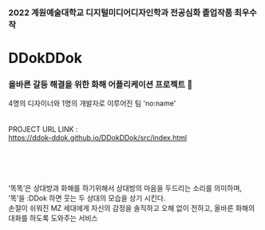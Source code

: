 ### 2022 계원예술대학교 디지털미디어디자인학과 전공심화 졸업작품 최우수작
# DDokDDok
### 올바른 갈등 해결을 위한 화해 어플리케이션 프로젝트 💜

4명의 디자이너와 1명의 개발자로 이루어진 팀 'no:name'
<br><br><br>PROJECT URL LINK : <br>
https://ddok-ddok.github.io/DDokDDok/src/index.html


<br><br><br><br>
‘똑똑’은 상대방과 화해를 하기위해서 상대방의 마음을 두드리는 소리를 의미하며, ‘똑’을 :DDok 하면 웃는 두 상대의 모습을 상기 시킨다.<br>
손절이 쉬워진 MZ 세대에게 자신의 감정을 솔직하고 오해 없이 전하고, 올바른 화해의 대화를 하도록 도와주는 서비스
